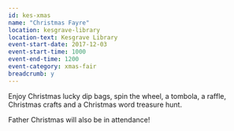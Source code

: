 ```yaml
---
id: kes-xmas
name: "Christmas Fayre"
location: kesgrave-library
location-text: Kesgrave Library
event-start-date: 2017-12-03
event-start-time: 1000
event-end-time: 1200
event-category: xmas-fair
breadcrumb: y
---
```


Enjoy Christmas lucky dip bags, spin the wheel, a tombola, a raffle, Christmas crafts and a Christmas word treasure hunt.

Father Christmas will also be in attendance!
